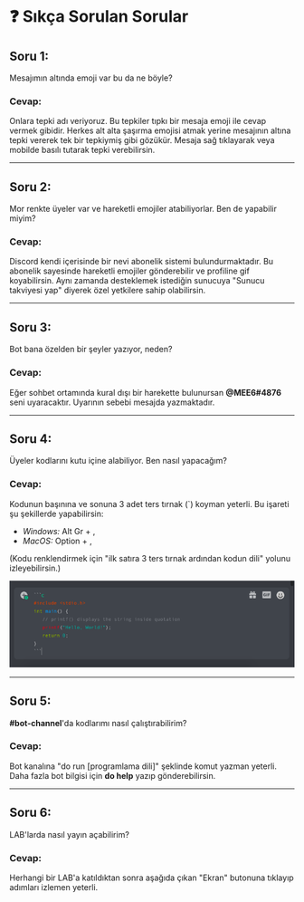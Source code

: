# ❓ **Sıkça Sorulan Sorular**

## **Soru 1:**
Mesajımın altında emoji var bu da ne böyle?

### **Cevap:**
Onlara tepki adı veriyoruz. Bu tepkiler tıpkı bir mesaja emoji ile cevap vermek gibidir. Herkes alt alta şaşırma emojisi atmak yerine mesajının altına tepki vererek tek bir tepkiymiş gibi gözükür. Mesaja sağ tıklayarak veya mobilde basılı tutarak tepki verebilirsin.

---

## **Soru 2:**
Mor renkte üyeler var ve hareketli emojiler atabiliyorlar. Ben de yapabilir miyim?

### **Cevap:** 
Discord kendi içerisinde bir nevi abonelik sistemi bulundurmaktadır. Bu abonelik sayesinde hareketli emojiler gönderebilir ve profiline gif koyabilirsin. Aynı zamanda desteklemek istediğin sunucuya "Sunucu takviyesi yap" diyerek özel yetkilere sahip olabilirsin. 


---

## **Soru 3:**
Bot bana özelden bir şeyler yazıyor, neden?

### **Cevap:**
Eğer sohbet ortamında kural dışı bir harekette bulunursan **@MEE6#4876** seni uyaracaktır. Uyarının sebebi mesajda yazmaktadır. 
 
---

## **Soru 4:**
Üyeler kodlarını kutu içine alabiliyor. Ben nasıl yapacağım?

### **Cevap:**
Kodunun başınına ve sonuna 3 adet ters tırnak (`) koyman yeterli. Bu işareti şu şekillerde yapabilirsin:
- *Windows:* Alt Gr + ,
- *MacOS:* Option + , 

(Kodu renklendirmek için "ilk satıra 3 ters tırnak ardından kodun dili" yolunu izleyebilirsin.)

![kod renklendirme](../assets/img/highlighted.png)

---
 
## **Soru 5:**
**#bot-channel**'da kodlarımı nasıl çalıştırabilirim?

### **Cevap:**
Bot kanalına "do run [programlama dili]" şeklinde komut yazman yeterli. Daha fazla bot bilgisi için **do help** yazıp gönderebilirsin.

---
 
## **Soru 6:**
LAB'larda nasıl yayın açabilirim?

### **Cevap:** 
Herhangi bir LAB'a katıldıktan sonra aşağıda çıkan "Ekran" butonuna tıklayıp adımları izlemen yeterli.